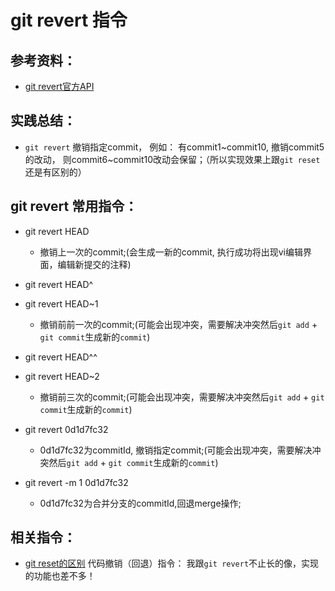 # git revert 指令

## 参考资料：
* [git revert官方API](https://git-scm.com/docs/git-revert)

## 实践总结：
* `git revert` 撤销指定commit， 例如： 有commit1~commit10, 撤销commit5的改动， 则commit6~commit10改动会保留；（所以实现效果上跟`git reset`还是有区别的）

## git revert 常用指令：
* git revert HEAD
	* 撤销上一次的commit;(会生成一新的commit, 执行成功将出现vi编辑界面，编辑新提交的注释)

* git revert HEAD^
* git revert HEAD~1
	* 撤销前前一次的commit;(可能会出现冲突，需要解决冲突然后`git add` + `git commit`生成新的`commit`)

* git revert HEAD^^
* git revert HEAD~2
	* 撤销前三次的commit;(可能会出现冲突，需要解决冲突然后`git add` + `git commit`生成新的`commit`)

* git revert 0d1d7fc32
	* 0d1d7fc32为commitId, 撤销指定commit;(可能会出现冲突，需要解决冲突然后`git add` + `git commit`生成新的`commit`)

* git revert -m 1 0d1d7fc32
	* 0d1d7fc32为合并分支的commitId,回退merge操作;

## 相关指令：
* [git reset的区别](https://github.com/wteam-xq/testGit/blob/master/learn_log/git_reset.md) 代码撤销（回退）指令： 我跟`git revert`不止长的像，实现的功能也差不多！
